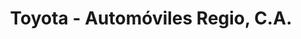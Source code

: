 ---
title: "Toyota - Automóviles Regio, C.A."
url: /ciudad-guayana-san-felix/toyota-automoviles-regio-c-a/
shop: Autohaus
---